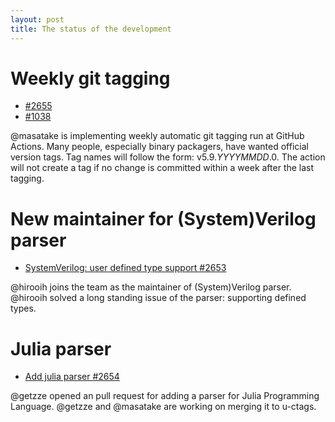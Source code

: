 ```yaml
---
layout: post
title: The status of the development
---
```


# Weekly git tagging

- [#2655](https://github.com/universal-ctags/ctags/pull/2655)
- [#1038](https://github.com/universal-ctags/ctags/issues/1038)

@masatake is implementing weekly automatic git tagging run at GitHub Actions.
Many people, especially binary packagers, have wanted official version tags.
Tag names will follow the form: v5.9._YYYYMMDD_.0.
The action will not create a tag if no change is committed within a week
after the last tagging.

# New maintainer for (System)Verilog parser

- [SystemVerilog: user defined type support #2653](https://github.com/universal-ctags/ctags/pull/2653)

@hirooih joins the team as the maintainer of (System)Verilog parser.
@hirooih solved a long standing issue of the parser: supporting defined types.

# Julia parser

- [Add julia parser #2654](https://github.com/universal-ctags/ctags/pull/2654)

@getzze opened an pull request for adding a parser for Julia Programming Language.
@getzze and @masatake are working on merging it to u-ctags.
